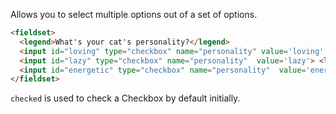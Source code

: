 
Allows you to select multiple options out of a set of options.

```html
<fieldset>
  <legend>What's your cat's personality?</legend>
  <input id="loving" type="checkbox" name="personality" value='loving' checked> <label for="loving">Loving</label>
  <input id="lazy" type="checkbox" name="personality"  value='lazy'> <label for="lazy">Lazy</label>
  <input id="energetic" type="checkbox" name="personality"  value='energetic'> <label for="energetic"> Energetic</label>
</fieldset>
```

`checked` is used to check a Checkbox by default initially.
